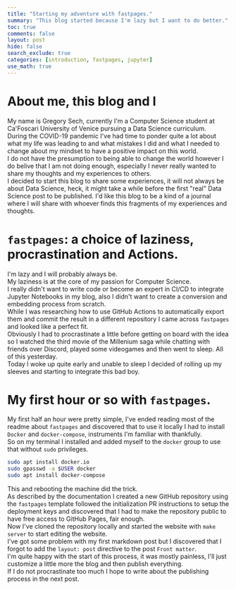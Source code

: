 ```yaml
---
title: "Starting my adventure with fastpages."
summary: "This blog started because I'm lazy but I want to do better."
toc: true
comments: false
layout: post
hide: false
search_exclude: true
categories: [introduction, fastpages, jupyter]
use_math: true
---
```


# About me, this blog and I

My name is Gregory Sech, currently I'm a Computer Science student at Ca'Foscari 
University of Venice pursuing a Data Science curriculum.  
During the COVID-19 pandemic I've had time to ponder quite a lot about what my 
life was leading to and what mistakes I did and what I needed to change about 
my mindset to have a positive impact on this world.  
I do not have the presumption to being able to change the world however I do 
belive that I am not doing enough, especially I never really wanted to share 
my thoughts and my experiences to others.   
I decided to start this blog to share some experiences, it will not always be 
about Data Science, heck, it might take a while before the first "real" Data
Science post to be published. I'd like this blog to be a kind of a journal where
I will share with whoever finds this fragments of my experiences and thoughts.

# `fastpages`: a choice of laziness, procrastination and Actions.

I'm lazy and I will probably always be.  
My laziness is at the core of my passion for Computer Science.  
I really didn't want to write code or become an expert in CI/CD to integrate 
Jupyter Notebooks in my blog, also I didn't want to create a conversion and 
embedding process from scratch.  
While I was researching how to use GitHub Actions to automatically export them 
and commit the result in a different repository I came across `fastpages` and 
looked like a perfect fit.  
Obviously I had to procrastinate a little before getting on board with the idea 
so I watched the third movie of the Millenium saga while chatting with friends 
over Discord, played some videogames and then went to sleep. All of this 
yesterday.  
Today I woke up quite early and unable to sleep I decided of rolling up my 
sleeves and starting to integrate this bad boy.  

# My first hour or so with `fastpages`.
My first half an hour were pretty simple, I've ended reading most of the 
readme about `fastpages` and discovered that to use it locally I had to install
`Docker` and `docker-compose`, instruments I'm familiar with thankfully.  
So on my terminal I installed and added myself to the `docker` group to use 
that without `sudo` privileges.

```bash
sudo apt install docker.io
sudo gpasswd -a $USER docker
sudo apt install docker-compose
```

This and rebooting the machine did the trick.  
As described by the documentation I created a new GitHub repository using the 
`fastpages` template followed the initialization PR instructions to setup the 
deployment keys and discovered that I had to make the repository public to have 
free access to GitHub Pages, fair enough.  
Now I've cloned the repository locally and started the website with `make server`
to start editing the website.  
I've got some problem with my first markdown post but I discovered that I 
forgot to add the `layout: post` directive to the post `Front matter`.   
I'm quite happy with the start of this process, it was mostly painless, I'll 
just customize a little more the blog and then publish everything.  
If I do not procrastinate too much I hope to write about the publishing process
in the next post.